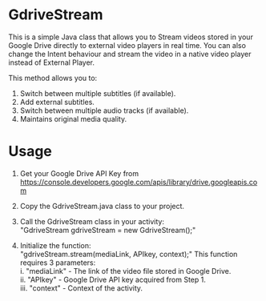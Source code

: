 # GdriveStream
This is a simple Java class that allows you to Stream videos stored in your Google Drive directly to external video players in real time. You can also change the Intent behaviour and stream the video in a native video player instead of External Player. 

This method allows you to:
1. Switch between multiple subtitles (if available).
2. Add external subtitles.
3. Switch between multiple audio tracks (if available).
4. Maintains original media quality.

# Usage
1. Get your Google Drive API Key from https://console.developers.google.com/apis/library/drive.googleapis.com

2. Copy the GdriveStream.java class to your project.
3. Call the GdriveStream class in your activity:  
"GdriveStream gdriveStream = new GdriveStream();"

4. Initialize the function:  
"gdriveStream.stream(mediaLink, APIkey, context);"
This function requires 3 parameters:  
i. "mediaLink" - The link of the video file stored in Google Drive.  
ii. "APIkey" - Google Drive API key acquired from Step 1.  
iii. "context" - Context of the activity.  
